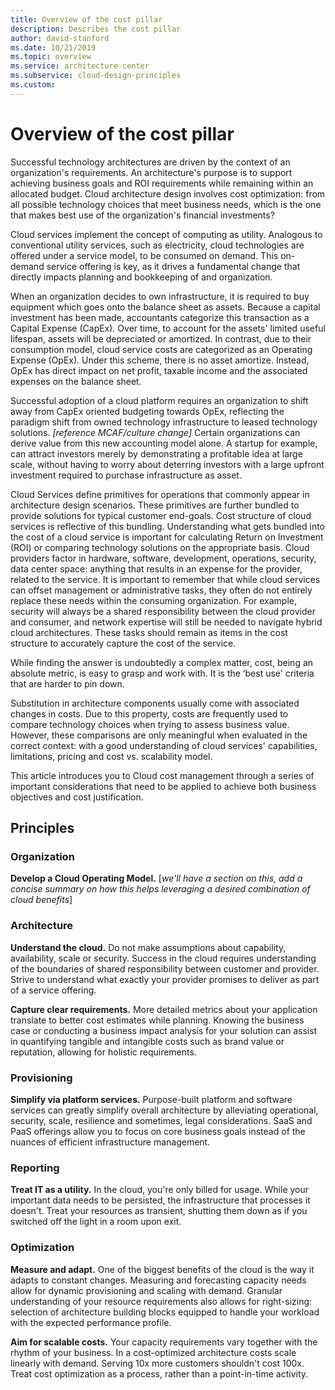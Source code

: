 ```yaml
---
title: Overview of the cost pillar 
description: Describes the cost pillar
author: david-stanford
ms.date: 10/21/2019
ms.topic: overview
ms.service: architecture-center
ms.subservice: cloud-design-principles
ms.custom: 
---
```


# Overview of the cost pillar

Successful technology architectures are driven by the context of an organization's requirements. An architecture's purpose is to support achieving business goals and ROI requirements while remaining within an allocated budget. Cloud architecture design involves cost optimization: from all possible technology choices that meet business needs, which is the one that makes best use of the organization's financial investments?

Cloud services implement the concept of computing as utility. Analogous to conventional utility services, such as electricity, cloud technologies are offered under a service model, to be consumed on demand. This on-demand service offering is key, as it drives a fundamental change that directly impacts planning and bookkeeping of and organization.

When an organization decides to own infrastructure, it is required to buy equipment which goes onto the balance sheet as assets. Because a capital investment has been made, accountants categorize this transaction as a Capital Expense (CapEx). Over time, to account for the assets' limited useful lifespan, assets will be depreciated or amortized. In contrast, due to their consumption model, cloud service costs are categorized as an Operating Expense (OpEx). Under this scheme, there is no asset amortize. Instead, OpEx has direct impact on net profit, taxable income and the associated expenses on the balance sheet.

Successful adoption of a cloud platform requires an organization to shift away from CapEx oriented budgeting towards OpEx, reflecting the paradigm shift from owned technology infrastructure to leased technology solutions. *[reference MCAF/culture change]* Certain organizations can derive value from this new accounting model alone. A startup for example, can attract investors merely by demonstrating a profitable idea at large scale, without having to worry about deterring investors with a large upfront investment required to purchase infrastructure as asset.

Cloud Services define primitives for operations that commonly appear in architecture design scenarios. These primitives are further bundled to provide solutions for typical customer end-goals. Cost structure of cloud services is reflective of this bundling. Understanding what gets bundled into the cost of a cloud service is important for calculating Return on Investment (ROI) or comparing technology solutions on the appropriate basis. Cloud providers factor in hardware, software, development, operations, security, data center space: anything that results in an expense for the provider, related to the service. It is important to remember that while cloud services can offset management or administrative tasks, they often do not entirely replace these needs within the consuming organization. For example, security will always be a shared responsibility between the cloud provider and consumer, and network expertise will still be needed to navigate hybrid cloud architectures. These tasks should remain as items in the cost structure to accurately capture the cost of the service.

While finding the answer is undoubtedly a complex matter, cost, being an absolute metric, is easy to grasp and work with. It is the ‘best use' criteria that are harder to pin down.

Substitution in architecture components usually come with associated changes in costs. Due to this property, costs are frequently used to compare technology choices when trying to assess business value. However, these comparisons are only meaningful when evaluated in the correct context: with a good understanding of cloud services' capabilities, limitations, pricing and cost vs. scalability model.

This article introduces you to Cloud cost management through a series of important considerations that need to be applied to achieve both business objectives and cost justification.

## Principles

### Organization

**Develop a Cloud Operating Model.** [*we'll have a section on this, add a concise summary on how this helps leveraging a desired combination of cloud benefits*]

### Architecture

**Understand the cloud.** Do not make assumptions about capability, availability, scale or security. Success in the cloud requires understanding of the boundaries of shared responsibility between customer and provider. Strive to understand what exactly your provider promises to deliver as part of a service offering.

**Capture clear requirements.** More detailed metrics about your application translate to better cost estimates while planning. Knowing the business case or conducting a business impact analysis for your solution can assist in quantifying tangible and intangible costs such as brand value or reputation, allowing for holistic requirements.

### Provisioning

**Simplify via platform services.** Purpose-built platform and software services can greatly simplify overall architecture by alleviating operational, security, scale, resilience and sometimes, legal considerations. SaaS and PaaS offerings allow you to focus on core business goals instead of the nuances of efficient infrastructure management.

### Reporting

**Treat IT as a utility.** In the cloud, you're only billed for usage. While     your important data needs to be persisted, the infrastructure that processes     it doesn't. Treat your resources as transient, shutting them down as if you     switched off the light in a room upon exit.

### Optimization

**Measure and adapt.** One of the biggest benefits of the cloud is the way     it adapts to constant changes. Measuring and forecasting capacity needs     allow for dynamic provisioning and scaling with demand. Granular     understanding of your resource requirements also allows for right-sizing:     selection of architecture building blocks equipped to handle your workload     with the expected performance profile.

**Aim for scalable costs.** Your capacity requirements vary together with the rhythm of your business. In a cost-optimized architecture costs scale linearly with demand. Serving 10x more customers shouldn't cost 100x. Treat cost optimization as a process, rather than a point-in-time activity.